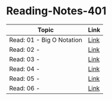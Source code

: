 # Reading-Notes-401




| Topic      | Link |
| ---------- | ----------- |
|   Read: 01 - Big O Notation | [Link]()|
|   Read: 02 - |[Link]()|
|   Read: 03 -|[Link]()|
|   Read: 04 -|[Link]()|
|   Read: 05 -|[Link]()|
|   Read: 06 -  |[Link]()|




